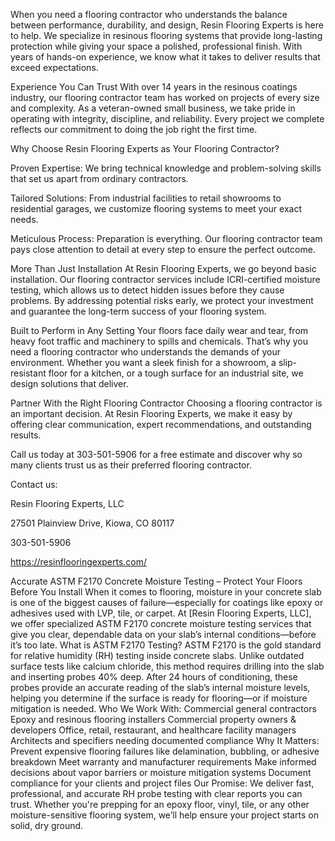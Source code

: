 When you need a flooring contractor who understands the balance between performance, durability, and design, Resin Flooring Experts is here to help. We specialize in resinous flooring systems that provide long-lasting protection while giving your space a polished, professional finish. With years of hands-on experience, we know what it takes to deliver results that exceed expectations.

Experience You Can Trust
With over 14 years in the resinous coatings industry, our flooring contractor team has worked on projects of every size and complexity. As a veteran-owned small business, we take pride in operating with integrity, discipline, and reliability. Every project we complete reflects our commitment to doing the job right the first time.

Why Choose Resin Flooring Experts as Your Flooring Contractor?

Proven Expertise: We bring technical knowledge and problem-solving skills that set us apart from ordinary contractors.

Tailored Solutions: From industrial facilities to retail showrooms to residential garages, we customize flooring systems to meet your exact needs.

Meticulous Process: Preparation is everything. Our flooring contractor team pays close attention to detail at every step to ensure the perfect outcome.

More Than Just Installation
At Resin Flooring Experts, we go beyond basic installation. Our flooring contractor services include ICRI-certified moisture testing, which allows us to detect hidden issues before they cause problems. By addressing potential risks early, we protect your investment and guarantee the long-term success of your flooring system.

Built to Perform in Any Setting
Your floors face daily wear and tear, from heavy foot traffic and machinery to spills and chemicals. That’s why you need a flooring contractor who understands the demands of your environment. Whether you want a sleek finish for a showroom, a slip-resistant floor for a kitchen, or a tough surface for an industrial site, we design solutions that deliver.

Partner With the Right Flooring Contractor
Choosing a flooring contractor is an important decision. At Resin Flooring Experts, we make it easy by offering clear communication, expert recommendations, and outstanding results.

Call us today at 303-501-5906 for a free estimate and discover why so many clients trust us as their preferred flooring contractor.

Contact us:

Resin Flooring Experts, LLC

27501 Plainview Drive, Kiowa, CO 80117

303-501-5906

https://resinflooringexperts.com/


Accurate ASTM F2170 Concrete Moisture Testing – Protect Your Floors Before You Install
When it comes to flooring, moisture in your concrete slab is one of the biggest causes of failure—especially for coatings like epoxy or adhesives used with LVP, tile, or carpet. At [Resin Flooring Experts, LLC], we offer specialized ASTM F2170 concrete moisture testing services that give you clear, dependable data on your slab’s internal conditions—before it’s too late.
What is ASTM F2170 Testing?
ASTM F2170 is the gold standard for relative humidity (RH) testing inside concrete slabs. Unlike outdated surface tests like calcium chloride, this method requires drilling into the slab and inserting probes 40% deep. After 24 hours of conditioning, these probes provide an accurate reading of the slab’s internal moisture levels, helping you determine if the surface is ready for flooring—or if moisture mitigation is needed.
Who We Work With:
Commercial general contractors
Epoxy and resinous flooring installers
Commercial property owners & developers
Office, retail, restaurant, and healthcare facility managers
Architects and specifiers needing documented compliance
Why It Matters:
Prevent expensive flooring failures like delamination, bubbling, or adhesive breakdown
Meet warranty and manufacturer requirements
Make informed decisions about vapor barriers or moisture mitigation systems
Document compliance for your clients and project files
Our Promise:
We deliver fast, professional, and accurate RH probe testing with clear reports you can trust. Whether you're prepping for an epoxy floor, vinyl, tile, or any other moisture-sensitive flooring system, we’ll help ensure your project starts on solid, dry ground.


